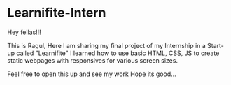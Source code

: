 # Learnifite-Intern
Hey fellas!!!

This is Ragul, Here I am sharing my final project of my Internship in a Start-up called "Learnifite"
I learned how to use basic HTML, CSS, JS to create static webpages with responsives for various screen sizes.

Feel free to open this up and see my work
Hope its good...

